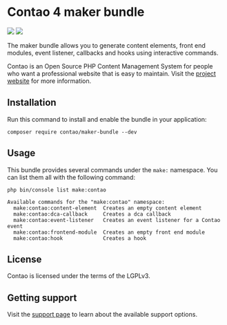 # Contao 4 maker bundle

[![](https://img.shields.io/packagist/v/contao/maker-bundle.svg?style=flat-square)](https://packagist.org/packages/contao/maker-bundle)
[![](https://img.shields.io/packagist/dt/contao/maker-bundle.svg?style=flat-square)](https://packagist.org/packages/contao/maker-bundle)

The maker bundle allows you to generate content elements, front end modules,
event listener, callbacks and hooks using interactive commands.

Contao is an Open Source PHP Content Management System for people who want a
professional website that is easy to maintain. Visit the [project website][1]
for more information.

## Installation

Run this command to install and enable the bundle in your application:

```
composer require contao/maker-bundle --dev
```

## Usage

This bundle provides several commands under the `make:` namespace. You can list
them all with the following command:

```
php bin/console list make:contao

Available commands for the "make:contao" namespace:
  make:contao:content-element  Creates an empty content element
  make:contao:dca-callback     Creates a dca callback
  make:contao:event-listener   Creates an event listener for a Contao event
  make:contao:frontend-module  Creates an empty front end module
  make:contao:hook             Creates a hook
```

## License

Contao is licensed under the terms of the LGPLv3.

## Getting support

Visit the [support page][2] to learn about the available support options.

[1]: https://contao.org
[2]: https://contao.org/en/support.html
